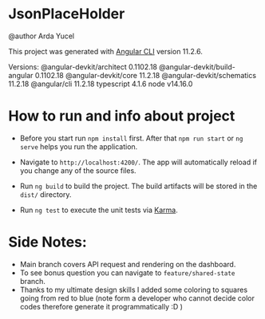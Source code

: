 # JsonPlaceHolder

@author Arda Yucel

This project was generated with [Angular CLI](https://github.com/angular/angular-cli) version 11.2.6.

Versions:
@angular-devkit/architect 0.1102.18
@angular-devkit/build-angular 0.1102.18
@angular-devkit/core 11.2.18
@angular-devkit/schematics 11.2.18
@angular/cli 11.2.18
typescript 4.1.6
node v14.16.0

# How to run and info about project

- Before you start run `npm install` first. After that `npm run start` or `ng serve` helps you run the application.

- Navigate to `http://localhost:4200/`. The app will automatically reload if you change any of the source files.

- Run `ng build` to build the project. The build artifacts will be stored in the `dist/` directory.

- Run `ng test` to execute the unit tests via [Karma](https://karma-runner.github.io).

# Side Notes:

- Main branch covers API request and rendering on the dashboard.
- To see bonus question you can navigate to `feature/shared-state` branch.
- Thanks to my ultimate design skills I added some coloring to squares going from red to blue (note form a developer who cannot decide color codes therefore generate it programmatically :D )
